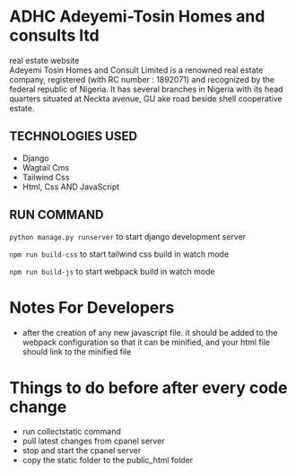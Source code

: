 # ADHC Adeyemi-Tosin Homes and consults ltd

real estate website  
Adeyemi Tosin Homes and Consult Limited is a renowned real estate company, registered (with RC number : 1892071) and recognized by the federal republic of Nigeria. It has several branches in Nigeria with its head quarters situated at Neckta avenue, GU ake road beside shell cooperative estate.

## TECHNOLOGIES USED
- Django
- Wagtail Cms
- Tailwind Css
- Html, Css AND JavaScript

## RUN COMMAND
`python manage.py runserver` to start django development server

`npm run build-css` to start tailwind css build in watch mode

`npm run build-js` to start webpack build in watch mode


# Notes For Developers
- after the creation of any new javascript file. it should be added to the webpack configuration so that it can be minified, and your html file should link to the minified file

# Things to do before after every code change
- run collectstatic command
- pull latest changes from cpanel server
- stop and start the cpanel server
- copy the static folder to the public_html folder
